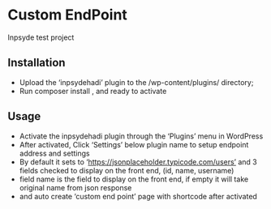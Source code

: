 # Custom EndPoint

Inpsyde test project

## Installation

* Upload the ‘inpsydehadi’ plugin to the /wp-content/plugins/ directory;
* Run composer install , and ready to activate



## Usage

* Activate the inpsydehadi plugin through the ‘Plugins’ menu in WordPress
* After activated, Click ‘Settings’ below plugin name to setup endpoint address and settings
* By default it sets to ‘https://jsonplaceholder.typicode.com/users’ and 3 fields checked to display on the front end, (id, name, username)
* field name is the field to display on the front end, if empty it will take original name from json response
* and auto create ‘custom end point’ page with shortcode after activated
